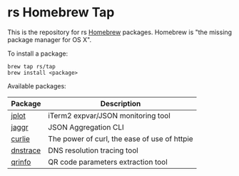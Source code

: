 rs Homebrew Tap
===
This is the repository for rs [Homebrew](http://brew.sh/) packages. Homebrew is "the missing package manager for OS X".

To install a package:

```
brew tap rs/tap
brew install <package>
```

Available packages:

Package|Description
---|---
[jplot](https://github.com/rs/jplot)|iTerm2 expvar/JSON monitoring tool
[jaggr](https://github.com/rs/jaggr)|JSON Aggregation CLI
[curlie](https://github.com/rs/curlie)|The power of curl, the ease of use of httpie
[dnstrace](https://github.com/rs/dnstrace)|DNS resolution tracing tool
[qrinfo](https://github.com/rs/qrinfo)|QR code parameters extraction tool
